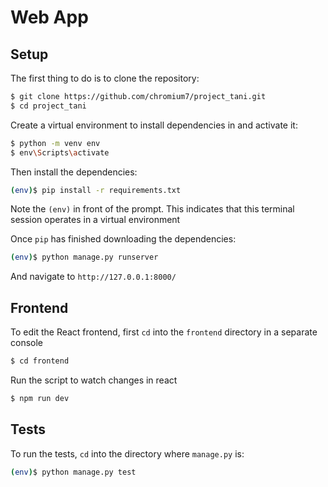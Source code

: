 # Web App

## Setup

The first thing to do is to clone the repository:

```sh
$ git clone https://github.com/chromium7/project_tani.git
$ cd project_tani
```

Create a virtual environment to install dependencies in and activate it:

```sh
$ python -m venv env
$ env\Scripts\activate
```

Then install the dependencies:

```sh
(env)$ pip install -r requirements.txt
```

Note the `(env)` in front of the prompt. This indicates that this terminal
session operates in a virtual environment

Once `pip` has finished downloading the dependencies:

```sh
(env)$ python manage.py runserver
```

And navigate to `http://127.0.0.1:8000/`

## Frontend

To edit the React frontend, first `cd` into the `frontend` directory in a separate console

```sh
$ cd frontend
```

Run the script to watch changes in react

```sh
$ npm run dev
```

## Tests

To run the tests, `cd` into the directory where `manage.py` is:

```sh
(env)$ python manage.py test
```
